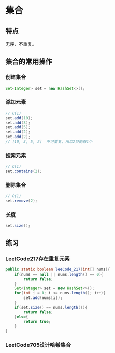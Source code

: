 # 集合

## 特点

无序，不重复。

## 集合的常用操作

### 创建集合

```java
Set<Integer> set = new HashSet<>();
```

### 添加元素

```java
// O(1)
set.add(10);
set.add(3);
set.add(5);
set.add(2);
set.add(2);
// [10, 3, 5, 2]  不可重复，所以2只能有1个
```

### 搜索元素

```java
// O(1)
set.contains(2);
```

### 删除集合

```java
// O(1)
set.remove(2);
```

### 长度

```java
set.size();
```

## 练习

### LeetCode217存在重复元素



```java
public static boolean leeCode_217(int[] nums){
    if(nums == null || nums.length() == 0){
        return false;
    }
    Set<Integer> set = new HashSet<>();
    for(int i = 0; i <= nums.length(); i++){
        set.add(nums[i]);
    }
    if(set.size() == nums.length()){
        return false;
    }else{
        return true;
    }
}
```

### LeetCode705设计哈希集合
